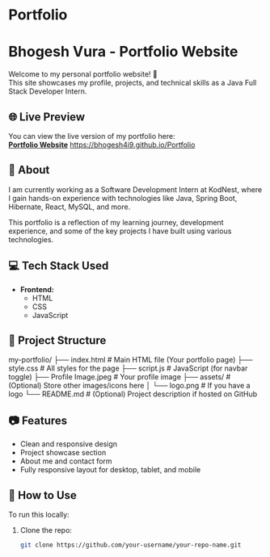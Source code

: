 # Portfolio

# Bhogesh Vura - Portfolio Website

Welcome to my personal portfolio website! 🎯  
This site showcases my profile, projects, and technical skills as a Java Full Stack Developer Intern.

## 🌐 Live Preview

You can view the live version of my portfolio here:  
[**Portfolio Website**](#) <https://bhogesh4i9.github.io/Portfolio>

## 📌 About

I am currently working as a Software Development Intern at KodNest, where I gain hands-on experience with technologies like Java, Spring Boot, Hibernate, React, MySQL, and more.

This portfolio is a reflection of my learning journey, development experience, and some of the key projects I have built using various technologies.

## 💻 Tech Stack Used

- **Frontend:**  
  - HTML  
  - CSS  
  - JavaScript  

## 📁 Project Structure
my-portfolio/
├── index.html                  # Main HTML file (Your portfolio page)
├── style.css                   # All styles for the page
├── script.js                   # JavaScript (for navbar toggle)
├── Profile Image.jpeg          # Your profile image
├── assets/                     # (Optional) Store other images/icons here
│   └── logo.png                # If you have a logo
└── README.md                   # (Optional) Project description if hosted on GitHub



## 📷 Features

- Clean and responsive design
- Project showcase section
- About me and contact form
- Fully responsive layout for desktop, tablet, and mobile


## 🚀 How to Use

To run this locally:

1. Clone the repo:
   ```bash
   git clone https://github.com/your-username/your-repo-name.git

